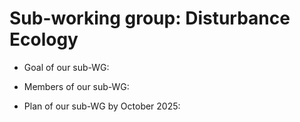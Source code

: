 # Sub-working group: Disturbance Ecology
- Goal of our sub-WG:
- Members of our sub-WG:

- Plan of our sub-WG by October 2025:
